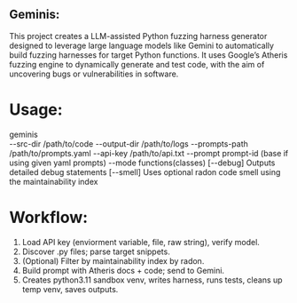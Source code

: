 
## Geminis:
This project creates a LLM-assisted Python fuzzing harness generator designed to leverage large language models like Gemini to automatically build fuzzing harnesses for target Python functions. It uses Google’s Atheris fuzzing engine to dynamically generate and test code, with the aim of uncovering bugs or vulnerabilities in software.

# Usage:
  geminis \
    --src-dir /path/to/code 
    --output-dir /path/to/logs 
    --prompts-path /path/to/prompts.yaml 
    --api-key /path/to/api.txt 
    --prompt prompt-id (base if using given yaml prompts) 
    --mode functions(classes) 
    [--debug] Outputs detailed debug statements 
    [--smell] Uses optional radon code smell using the maintainability index 

# Workflow:
  1. Load API key (enviorment variable, file, raw string), verify model.
  2. Discover .py files; parse target snippets.
  3. (Optional) Filter by maintainability index by radon.
  4. Build prompt with Atheris docs + code; send to Gemini.
  5. Creates python3.11 sandbox venv, writes harness, runs tests, cleans up temp venv, saves outputs.
